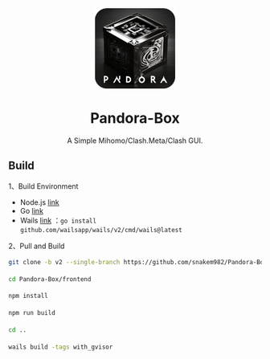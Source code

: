 <div align="center">
<img src="build/540x540.png"  style="width:160px" />
<h1>Pandora-Box</h1>
<p>A Simple Mihomo/Clash.Meta/Clash GUI.</p>
</div>

## Build

1、Build Environment

- Node.js [link](https://nodejs.org/en)
- Go [link](https://go.dev/)
- Wails [link](https://wails.io/) ：`go install github.com/wailsapp/wails/v2/cmd/wails@latest`

2、Pull and Build

```bash
git clone -b v2 --single-branch https://github.com/snakem982/Pandora-Box.git

cd Pandora-Box/frontend

npm install

npm run build

cd ..

wails build -tags with_gvisor
```
